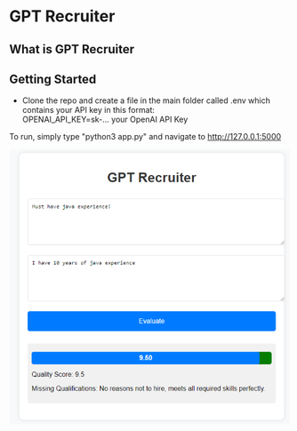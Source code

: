 # GPT Recruiter

## What is GPT Recruiter

## Getting Started
* Clone the repo and create a file in the main folder called .env which contains your API key in this format: <br/>
OPENAI_API_KEY=sk-... your OpenAI API Key

To run, simply type "python3 app.py" and navigate to http://127.0.0.1:5000

![Image of the tool](images/image.png)